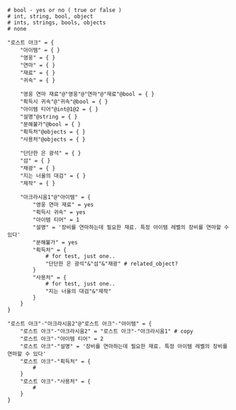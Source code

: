 	# bool - yes or no ( true or false )
	# int, string, bool, object
	# ints, strings, bools, objects
	# none
	
	"로스트 아크" = { 
		"아이템" = { }
		"영웅" = { }
		"연마" = { }
		"재료" = { }
		"귀속" = { }

		"영웅 연마 재료"@"영웅"@"연마"@"재료"@bool = { }
		"획득시 귀속"@"귀속"@bool = { }
		"아이템 티어"@int@1@2 = { } 
		"설명"@string = { }
		"분해불가"@bool = { }
		"획득처"@objects = { }
		"사용처"@objects = { }

		"단단한 은 광석" = { }
		"섬" = { }
		"채광" = { }
		"지는 너울의 대검" = { }
		"제작" = { }

		"아크라시움1"@"아이템" = { 
			"영웅 연마 재료" = yes
			"획득시 귀속" = yes
			"아이템 티어" = 1
			"설명" = '장비를 연마하는데 필요한 재료. 특정 아이템 레벨의 장비를 연마할 수 있다'
			"분해불가" = yes
			"획득처" = {
				# for test, just one.. 
				"단단한 은 광석"&"섬"&"채광" # related_object?
			}	
			"사용처" = {
				# for test, just one..
				"지는 너울의 대검"&"제작"
			}
		}
	}

	"로스트 아크"-"아크라시움2"@"로스트 아크"-"아이템" = { 
		"로스트 아크"-"아크라시움2" = "로스트 아크"-"아크라시움1" # copy
		"로스트 아크"-"아이템 티어" = 2
		"로스트 아크"-"설명" = '장비를 연마하는데 필요한 재료. 특정 아이템 레벨의 장비를 연마할 수 있다'
		"로스트 아크"-"획득처" = {
			#
		}
		"로스트 아크"-"사용처" = {
			#
		}
	}
